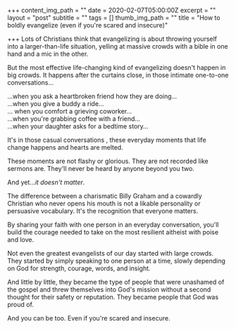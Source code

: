 +++
content_img_path = ""
date = 2020-02-07T05:00:00Z
excerpt = ""
layout = "post"
subtitle = ""
tags = []
thumb_img_path = ""
title = "How to boldly evangelize (even if you're scared and insecure)"

+++
Lots of Christians think that evangelizing is about throwing yourself into a larger-than-life situation, yelling at massive crowds with a bible in one hand and a mic in the other.

But the most effective life-changing kind of evangelizing doesn't happen in big crowds. It happens after the curtains close, in those intimate one-to-one conversations…

...when you ask a heartbroken friend how they are doing…  
...when you give a buddy a ride…  
… when you comfort a grieving coworker…  
...when you're grabbing coffee with a friend…  
...when your daughter asks for a bedtime story…

It's in those casual conversations , these everyday moments that life change happens and hearts are melted.

These moments are not flashy or glorious. They are not recorded like sermons are. They'll never be heard by anyone beyond you two.

And yet..._it doesn't matter_.

The difference between a charismatic Billy Graham and a cowardly Christian who never opens his mouth is not a likable personality or persuasive vocabulary. It's the recognition that everyone matters.

By sharing your faith with one person in an everyday conversation, you'll build the courage needed to take on the most resilient aitheist with poise and love.

Not even the greatest evangelists of our day started with large crowds. They started by simply speaking to one person at a time, slowly depending on God for strength, courage, words, and insight.

And little by little, they became the type of people that were unashamed of the gospel and threw themselves into God's mission without a second thought for their safety or reputation. They became people that God was proud of.

And you can be too. Even if you're scared and insecure.
